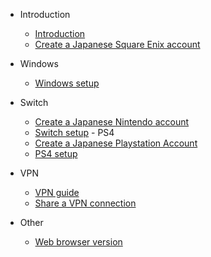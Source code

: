 - Introduction
    - [Introduction](README?id=introduction)
    - [Create a Japanese Square Enix account](README?id=create-a-japanese-square-enix-account)
- Windows
    - [Windows setup](windows)
- Switch
    - [Create a Japanese Nintendo account](switch?id=create-a-japanese-nintendo-account)
    - [Switch setup](switch?id=switch-setup)
- PS4
    - [Create a Japanese Playstation Account](ps4?id=create-a-japanese-playstation-account)
    - [PS4 setup](ps4?id=ps4-setup)
- VPN
    - [VPN guide](vpn?id=vpn-guide)
    - [Share a VPN connection](vpn?id=share-a-vpn-connection)

- Other
    - [Web browser version](browser)